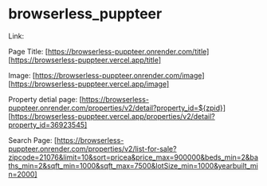 # browserless_puppteer

Link:

Page Title: [https://browserless-puppteer.onrender.com/title] [https://browserless-puppteer.vercel.app/title]

Image: [https://browserless-puppteer.onrender.com/image] [https://browserless-puppteer.vercel.app/image]

Property detial page: [https://browserless-puppteer.onrender.com/properties/v2/detail?property_id=${zpid}] [https://browserless-puppteer.vercel.app/properties/v2/detail?property_id=36923545]

Search Page: [https://browserless-puppteer.onrender.com/properties/v2/list-for-sale?zipcode=21076&limit=10&sort=pricea&price_max=900000&beds_min=2&baths_min=2&sqft_min=1000&sqft_max=7500&lotSize_min=1000&yearbuilt_min=2000]